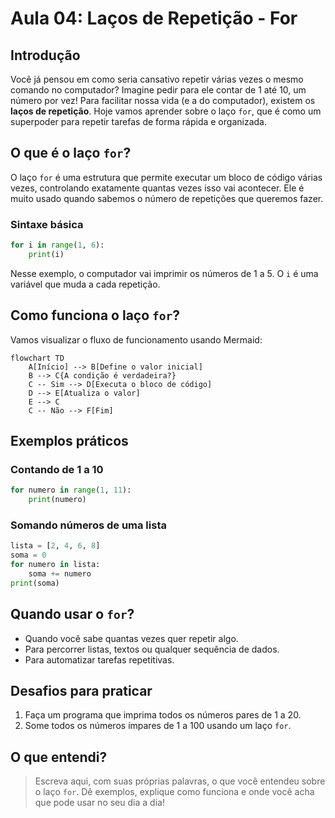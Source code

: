 # Aula 04: Laços de Repetição - For

## Introdução

Você já pensou em como seria cansativo repetir várias vezes o mesmo comando no computador? Imagine pedir para ele contar de 1 até 10, um número por vez! Para facilitar nossa vida (e a do computador), existem os **laços de repetição**. Hoje vamos aprender sobre o laço `for`, que é como um superpoder para repetir tarefas de forma rápida e organizada.

## O que é o laço `for`?

O laço `for` é uma estrutura que permite executar um bloco de código várias vezes, controlando exatamente quantas vezes isso vai acontecer. Ele é muito usado quando sabemos o número de repetições que queremos fazer.

### Sintaxe básica

```python
for i in range(1, 6):
    print(i)
```

Nesse exemplo, o computador vai imprimir os números de 1 a 5. O `i` é uma variável que muda a cada repetição.

## Como funciona o laço `for`?

Vamos visualizar o fluxo de funcionamento usando Mermaid:

```mermaid
flowchart TD
    A[Início] --> B[Define o valor inicial]
    B --> C{A condição é verdadeira?}
    C -- Sim --> D[Executa o bloco de código]
    D --> E[Atualiza o valor]
    E --> C
    C -- Não --> F[Fim]
```

## Exemplos práticos

### Contando de 1 a 10

```python
for numero in range(1, 11):
    print(numero)
```

### Somando números de uma lista

```python
lista = [2, 4, 6, 8]
soma = 0
for numero in lista:
    soma += numero
print(soma)
```

## Quando usar o `for`?

- Quando você sabe quantas vezes quer repetir algo.
- Para percorrer listas, textos ou qualquer sequência de dados.
- Para automatizar tarefas repetitivas.

## Desafios para praticar

1. Faça um programa que imprima todos os números pares de 1 a 20.
2. Some todos os números ímpares de 1 a 100 usando um laço `for`.

## O que entendi?

> Escreva aqui, com suas próprias palavras, o que você entendeu sobre o laço `for`. Dê exemplos, explique como funciona e onde você acha que pode usar no seu dia a dia!
